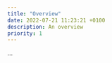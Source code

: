 ```yaml
---
title: "Overview"
date: 2022-07-21 11:23:21 +0100
description: An overview
priority: 1
---
```


...
